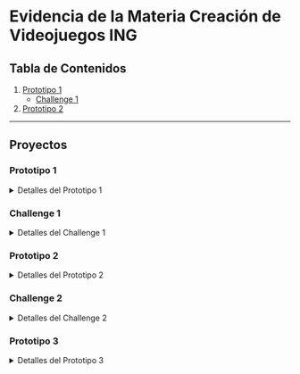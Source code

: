 # Evidencia de la Materia Creación de Videojuegos ING

## Tabla de Contenidos

1. [Prototipo 1](#prototipo-1)
   - [Challenge 1](#challenge-1)
2. [Prototipo 2](#prototipo-2)
---

## Proyectos

### Prototipo 1
<details>
<summary>Detalles del Prototipo 1</summary>

- **Título:** Prototipo 1 - Juego de Carro 3D
- **Repositorio:** [Enlace al Prototipo 1](https://github.com/Creacion-De-Videojuegos-GIDS4102/Prototipo-1)
- ```bash
  git clone https://github.com/Creacion-De-Videojuegos-GIDS4102/Prototipo-1
  
  ![Prototipo 1.1](./Imagenes/Prototipos/1/Captura_1.PNG)
  ![Prototipo 1.2](./Imagenes/Prototipos/1/Captura_2.PNG)
  ![Prototipo 1.3](./Imagenes/Prototipos/1/Captura_3.PNG)

</details>

### Challenge 1
<details>
<summary>Detalles del Challenge 1</summary>

- **Título:** Challenge 1 - Juego de Avion 3D
- **Repositorio:** [Enlace al Challenge 1](https://github.com/Creacion-De-Videojuegos-GIDS4102/Challenge-1)
- ```bash
  git clone https://github.com/Creacion-De-Videojuegos-GIDS4102/Challenge-1

</details>


### Prototipo 2
<details>
<summary>Detalles del Prototipo 2</summary>

- **Título:** Prototipo 2 - Juego de Granja 3D
- **Repositorio:** [Enlace al Prototipo 2](https://github.com/Creacion-De-Videojuegos-GIDS4102/Prototipo-2)
- ```bash
  git clone https://github.com/Creacion-De-Videojuegos-GIDS4102/Prototipo-2

  ![Prototipo 2.1](./Imagenes/Prototipos/2/Captura_1.PNG)
  ![Prototipo 2.2](./Imagenes/Prototipos/2/Captura_2.PNG)

</details>


### Challenge 2
<details>
<summary>Detalles del Challenge 2</summary>

- **Título:** Challenge 2 - Juego de Granja Mejorado 3D
- **Repositorio:** [Enlace al Challenge 2](https://github.com/Creacion-De-Videojuegos-GIDS4102/Challenge-2)
- ```bash
  git clone https://github.com/Creacion-De-Videojuegos-GIDS4102/Challenge-2

  ![Reto 1.1](./Imagenes/Challenge/2/Captura_1.PNG)
  ![Reto 1.2](./Imagenes/Challenge/2/Captura_2.PNG)

</details>

### Prototipo 3
<details>
<summary>Detalles del Prototipo 3</summary>

- **Título:** Prototipo 3 - Juego 2D
- **Repositorio:** [Enlace al Prototipo 3](https://github.com/Creacion-De-Videojuegos-GIDS4102/Prototipo-3)
- ```bash
  git clone https://github.com/Creacion-De-Videojuegos-GIDS4102/Prototipo-3

  ![Prototipo 3.1](./Imagenes/Prototipos/3/Captura_1.PNG)
  ![Prototipo 3.2](./Imagenes/Prototipos/3/Captura_2.PNG)
  ![Prototipo 3.3](./Imagenes/Prototipos/3/Captura_3.PNG)
  ![Prototipo 3.4](./Imagenes/Prototipos/3/Captura_4.PNG)
  ![Prototipo 3.5](./Imagenes/Prototipos/3/Captura_5.PNG)
  ![Prototipo 3.6](./Imagenes/Prototipos/3/Captura_6.PNG)
  ![Prototipo 3.7](./Imagenes/Prototipos/3/Captura_7.PNG)
</details>
